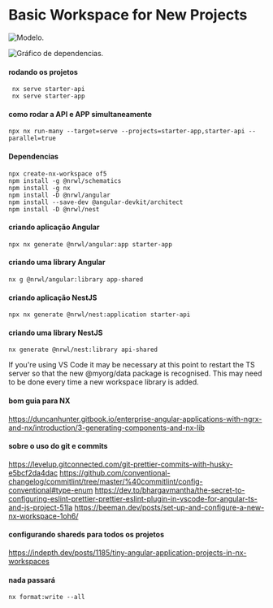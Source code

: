 # Basic Workspace for New Projects

![Modelo](modelo.jpeg).

![Gráfico de dependencias](depgraph.jpeg).

#### rodando os projetos

```
 nx serve starter-api
 nx serve starter-app
```

#### como rodar a API e APP simultaneamente

`npx nx run-many --target=serve --projects=starter-app,starter-api --parallel=true`

#### Dependencias

```
npx create-nx-workspace of5
npm install -g @nrwl/schematics
npm install -g nx
npm install -D @nrwl/angular
npm install --save-dev @angular-devkit/architect
npm install -D @nrwl/nest
```

#### criando aplicação Angular

```
npx nx generate @nrwl/angular:app starter-app
```

#### criando uma library Angular

```
nx g @nrwl/angular:library app-shared
```

#### criando aplicação NestJS

```
npx nx generate @nrwl/nest:application starter-api
```

#### criando uma library NestJS

```
nx generate @nrwl/nest:library api-shared
```

If you're using VS Code it may be necessary at this point to restart the TS server so that the new @myorg/data package is recognised. This may need to be done every time a new workspace library is added.

#### bom guia para NX

https://duncanhunter.gitbook.io/enterprise-angular-applications-with-ngrx-and-nx/introduction/3-generating-components-and-nx-lib

#### sobre o uso do git e commits

https://levelup.gitconnected.com/git-prettier-commits-with-husky-e5bcf2da4dac https://github.com/conventional-changelog/commitlint/tree/master/%40commitlint/config-conventional#type-enum https://dev.to/bhargavmantha/the-secret-to-configuring-eslint-prettier-prettier-eslint-plugin-in-vscode-for-angular-ts-and-js-project-51la https://beeman.dev/posts/set-up-and-configure-a-new-nx-workspace-1oh6/

#### configurando shareds para todos os projetos

https://indepth.dev/posts/1185/tiny-angular-application-projects-in-nx-workspaces

#### nada passará

```
nx format:write --all
```
